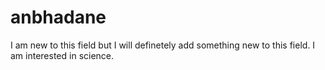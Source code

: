 # anbhadane
I am new to this field but I will definetely add something new to this field. I am interested in science.
